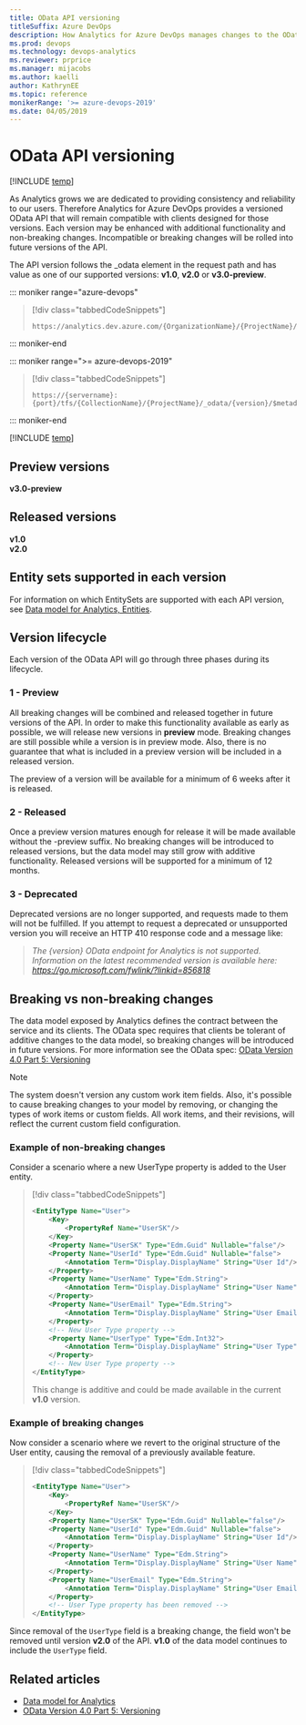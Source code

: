 ```yaml
---
title: OData API versioning
titleSuffix: Azure DevOps 
description: How Analytics for Azure DevOps manages changes to the OData API  
ms.prod: devops
ms.technology: devops-analytics
ms.reviewer: prprice
ms.manager: mijacobs
ms.author: kaelli
author: KathrynEE
ms.topic: reference
monikerRange: '>= azure-devops-2019'
ms.date: 04/05/2019
---
```


# OData API versioning


[!INCLUDE [temp](../_shared/version-azure-devops.md)]

As Analytics grows we are dedicated to providing consistency and reliability to our users. Therefore Analytics for Azure DevOps provides a versioned OData API that will remain compatible with clients designed for those versions. Each version may be enhanced with additional functionality and non-breaking changes. Incompatible or breaking changes will be rolled into future versions of the API.

The API version follows the _odata element in the request path and has value as one of our supported versions: **v1.0**, **v2.0** or **v3.0-preview**.

::: moniker range="azure-devops"

> [!div class="tabbedCodeSnippets"]
> ```OData
> https://analytics.dev.azure.com/{OrganizationName}/{ProjectName}/_odata/{version}/$metadata
> ``` 

::: moniker-end

::: moniker range=">= azure-devops-2019"

> [!div class="tabbedCodeSnippets"]
> ```OData
> https://{servername}:{port}/tfs/{CollectionName}/{ProjectName}/_odata/{version}/$metadata
> ```

::: moniker-end

[!INCLUDE [temp](../_shared/analytics-preview.md)]


## Preview versions

<strong>v3.0-preview</strong>

## Released versions

<strong>v1.0</strong>  
<strong>v2.0</strong>

## Entity sets supported in each version

For information on which EntitySets are supported with each API version, see [Data model for Analytics, Entities](data-model-analytics-service.md#entities). 


## Version lifecycle

Each version of the OData API will go through three phases during its lifecycle. 

### 1 - Preview

All breaking changes will be combined and released together in future versions of the API. In order to make this functionality available as early as possible, we will release new versions in **preview** mode. Breaking changes are still possible while a version is in preview mode. Also, there is no guarantee that what is included in a preview version will be included in a released version.

The preview of a version will be available for a minimum of 6 weeks after it is released.

### 2 - Released

Once a preview version matures enough for release it will be made available without the -preview suffix. No breaking changes will be introduced to released versions, but the data model may still grow with additive functionality. Released versions will be supported for a minimum of 12 months. 

### 3 - Deprecated

Deprecated versions are no longer supported, and requests made to them will not be fulfilled. If you attempt to request a deprecated or unsupported version you will receive an HTTP 410 response code and a message like:

> *The {version} OData endpoint for Analytics is not supported. Information on the latest recommended version is available here: https://go.microsoft.com/fwlink/?linkid=856818*



## Breaking vs non-breaking changes

The data model exposed by Analytics defines the contract between the service and its clients. The OData spec requires that clients be tolerant of additive changes to the data model, so breaking changes will be introduced in future versions. For more information see the OData spec: 
[OData Version 4.0 Part 5: Versioning](https://docs.oasis-open.org/odata/odata/v4.0/errata03/os/complete/part1-protocol/odata-v4.0-errata03-os-part1-protocol-complete.html#_Toc453752208)

> [!NOTE]  
> The system doesn't version any custom work item fields. Also, it's possible to cause breaking changes to your model by removing, or changing the types of work items or custom fields. All work items, and their revisions, will reflect the current custom field configuration.

### Example of non-breaking changes

Consider a scenario where a new UserType property is added to the User entity.

> [!div class="tabbedCodeSnippets"]
> ```XML
> <EntityType Name="User">
>     <Key>
>         <PropertyRef Name="UserSK"/>
>     </Key>
>     <Property Name="UserSK" Type="Edm.Guid" Nullable="false"/>
>     <Property Name="UserId" Type="Edm.Guid" Nullable="false">
>         <Annotation Term="Display.DisplayName" String="User Id"/>
>     </Property>
>     <Property Name="UserName" Type="Edm.String">
>         <Annotation Term="Display.DisplayName" String="User Name"/>
>     </Property>
>     <Property Name="UserEmail" Type="Edm.String">
>         <Annotation Term="Display.DisplayName" String="User Email"/>
>     </Property>
>     <!-- New User Type property -->
>     <Property Name="UserType" Type="Edm.Int32">
>         <Annotation Term="Display.DisplayName" String="User Type"/>
>     </Property>
>     <!-- New User Type property -->
> </EntityType>
> ```
> This change is additive and could be made available in the current **v1.0** version.

### Example of breaking changes

Now consider a scenario where we revert to the original structure of the User entity, causing the removal of a previously available feature.


> [!div class="tabbedCodeSnippets"]
> ```XML
> <EntityType Name="User">
>     <Key>
>         <PropertyRef Name="UserSK"/>
>     </Key>
>     <Property Name="UserSK" Type="Edm.Guid" Nullable="false"/>
>     <Property Name="UserId" Type="Edm.Guid" Nullable="false">
>         <Annotation Term="Display.DisplayName" String="User Id"/>
>     </Property>
>     <Property Name="UserName" Type="Edm.String">
>         <Annotation Term="Display.DisplayName" String="User Name"/>
>     </Property>
>     <Property Name="UserEmail" Type="Edm.String">
>         <Annotation Term="Display.DisplayName" String="User Email"/>
>     </Property>
>     <!-- User Type property has been removed -->
> </EntityType>
> ```

Since removal of the `UserType` field is a breaking change, the field won't be removed until version <strong>v2.0</strong> of the API. <strong>v1.0</strong> of the data model continues to include the `UserType` field.


## Related articles

- [Data model for Analytics](data-model-analytics-service.md)
- [OData Version 4.0 Part 5: Versioning](https://docs.oasis-open.org/odata/odata/v4.0/errata03/os/complete/part1-protocol/odata-v4.0-errata03-os-part1-protocol-complete.html#_Toc453752208)
